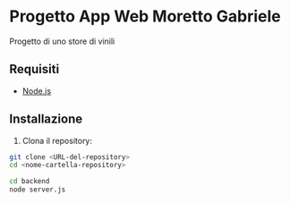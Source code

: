 # Progetto App Web Moretto Gabriele

Progetto di uno store di vinili

## Requisiti

- [Node.js](https://nodejs.org/)

## Installazione

1. Clona il repository:

```bash
git clone <URL-del-repository>
cd <nome-cartella-repository>

cd backend
node server.js
